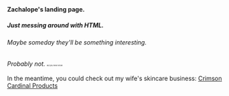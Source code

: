 
<html lang="en">
  <head> <strong>Zachalope's landing page.</strong>
    <link href="./styles.css" type="text/css" rel="stylesheet">
  </head>
<body>

<h5>Just messing around with HTML.</h5>
<h6>Maybe someday they'll be something interesting.</h6>
<em>Probably not.</em> <small><small><small><small><small><small><small>But you never know.</small></small></small></small></small></small></small><br>
<br>
In the meantime, you could check out my wife's skincare business: <a href="https://crimsoncardinal.skin">Crimson Cardinal Products</a>
</body>
</html>
